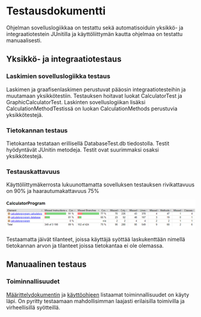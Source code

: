 
# Testausdokumentti

Ohjelman sovelluslogiikkaa on testattu sekä automatisoiduin yksikkö- ja integraatiotestein JUnitilla ja käyttöliittymän kautta ohjelmaa on testattu manuaalisesti.
## Yksikkö- ja integraatiotestaus
### Laskimien sovelluslogiikka testaus
Laskimen ja graafisenlaskimen perustuvat pääosin integraatiotesteihin ja muutamaan yksikkötestiin. Testauksen hoitavat luokat CalculatorTest ja GraphicCalculatorTest. Laskinten sovelluslogiikan lisäksi CalculationMethodTestissä on luokan CalculationMethods perustuvia yksikkötestejä.
### Tietokannan testaus
Tietokantaa testataan erillisellä DatabaseTest.db tiedostolla. Testit hyödyntävät JUnitin metodeja. Testit ovat suurimmaksi osaksi yksikkötestejä.

### Testauskattavuus

Käyttöliittymäkerrosta lukuunottamatta sovelluksen testauksen rivikattavuus on 90% ja haarautumakattavuus 75%

<img src="https://raw.githubusercontent.com/JaakkoRE/ot-harjoitustyo/master/Laskin%20Sovellus/Dokumentaatio/Uusi%20kansio/Testaus%20kattavuus.png" width="700">

Testaamatta jäivät tilanteet, joissa käyttäjä syöttää laskukenttään nimellä tietokannan arvon ja tilanteet joissa tietokantaa ei ole olemassa.

## Manuaalinen testaus
### Toiminnallisuudet

[Määrittelydokumentin](https://github.com/JaakkoRE/ot-harjoitustyo/blob/master/Laskin%20Sovellus/Dokumentaatio/Vaatimusm%C3%A4%C3%A4rittely.md) ja [käyttöohjeen](https://github.com/JaakkoRE/ot-harjoitustyo/blob/master/Laskin%20Sovellus/Dokumentaatio/K%C3%A4ytt%C3%B6ohje.md) listaamat toiminnallisuudet on käyty läpi. On pyritty testaamaan mahdollisimman laajasti erilaisilla toimivilla ja virheellisillä syötteillä.

